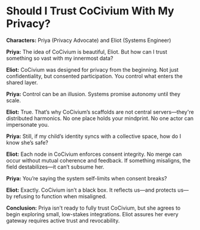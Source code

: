 # Should I Trust CoCivium With My Privacy?

**Characters:** Priya (Privacy Advocate) and Eliot (Systems Engineer)

**Priya:**
The idea of CoCivium is beautiful, Eliot. But how can I trust something so vast with my innermost data?

**Eliot:**
CoCivium was designed for privacy from the beginning. Not just confidentiality, but consented participation. You control what enters the shared layer.

**Priya:**
Control can be an illusion. Systems promise autonomy until they scale.

**Eliot:**
True. That’s why CoCivium’s scaffolds are not central servers—they're distributed harmonics. No one place holds your mindprint. No one actor can impersonate you.

**Priya:**
Still, if my child’s identity syncs with a collective space, how do I know she’s safe?

**Eliot:**
Each node in CoCivium enforces consent integrity. No merge can occur without mutual coherence and feedback. If something misaligns, the field destabilizes—it can’t subsume her.

**Priya:**
You’re saying the system self-limits when consent breaks?

**Eliot:**
Exactly. CoCivium isn’t a black box. It reflects us—and protects us—by refusing to function when misaligned.

**Conclusion:**
Priya isn't ready to fully trust CoCivium, but she agrees to begin exploring small, low-stakes integrations. Eliot assures her every gateway requires active trust and revocability.


